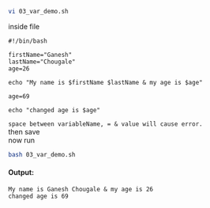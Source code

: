 ```bash
vi 03_var_demo.sh
```  
inside file
```vi
#!/bin/bash

firstName="Ganesh"
lastName="Chougale"
age=26

echo "My name is $firstName $lastName & my age is $age"

age=69

echo "changed age is $age"
```  
`space between variableName, = & value will cause error.`  
then save  
now run  
```bash
bash 03_var_demo.sh
```  
#### Output:  
```vbnet
My name is Ganesh Chougale & my age is 26
changed age is 69
```  